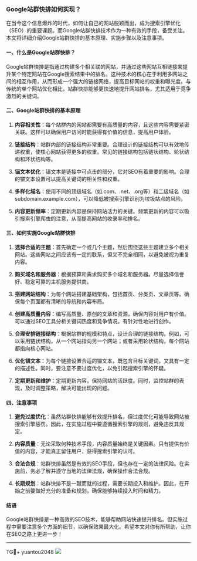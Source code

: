 ### Google站群快排如何实现？

在当今这个信息爆炸的时代，如何让自己的网站脱颖而出，成为搜索引擎优化（SEO）的重要课题。而Google站群快排技术作为一种有效的手段，备受关注。本文将详细介绍Google站群快排的基本原理、实施步骤以及注意事项。

#### 一、什么是Google站群快排？

Google站群快排是指通过构建多个相关联的网站，并通过这些网站互相链接来提升某个特定网站在Google搜索结果中的排名。这种技术的核心在于利用多网站之间的相互作用，从而形成一个强大的链接网络，提高目标网站的权重和曝光度。与传统的单个网站优化相比，站群快排能够更快速地提升网站排名，尤其适用于竞争激烈的关键词。

#### 二、Google站群快排的基本原理

1. **内容相关性**：每个站群内的网站都需要有高质量的内容，且这些内容需要紧密关联。这样可以确保用户访问时能获得有价值的信息，提高用户体验。
   
2. **链接结构**：站群内部的链接结构非常重要。合理设计的链接结构可以有效地传递权重，使核心网站获得更多的权重。常见的链接结构包括链状结构、轮状结构和环状结构等。

3. **锚文本优化**：锚文本是链接中可点击的部分，它对SEO有着重要的影响。合理的锚文本设置可以提高关键词的相关性和权重。

4. **多样化域名**：使用不同的顶级域名（如.com、.net、.org等）和二级域名（如subdomain.example.com），可以降低被搜索引擎识别为垃圾站点的风险。

5. **内容更新频率**：定期更新内容是保持网站活力的关键。频繁更新的内容可以吸引搜索引擎爬虫的注意，从而提高网站的收录率和排名。

#### 三、如何实施Google站群快排

1. **选择合适的主题**：首先确定一个或几个主题，然后围绕这些主题建立多个相关网站。这些网站之间应该有一定的联系，但又不完全相同，以避免被视为重复内容。

2. **购买域名和服务器**：根据预算和需求购买多个域名和服务器。尽量选择信誉好、稳定可靠的主机服务提供商。

3. **搭建网站结构**：为每个网站搭建基础架构，包括首页、分类页、文章页等。确保每个页面都有清晰的导航和内容布局。

4. **创建高质量内容**：编写高质量、原创的文章和资源，确保内容对用户有价值。可以通过SEO工具分析关键词热度和竞争情况，有针对性地进行创作。

5. **合理安排链接结构**：根据站群的规模和特点，设计合理的链接结构。例如，可以采用链状结构，从一个网站指向另一个网站；或者采用轮状结构，每个网站都指向核心网站。

6. **优化锚文本**：为每个链接设置合适的锚文本，既包含目标关键词，又具有一定的描述性。同时，要注意不要过度优化，以免引起搜索引擎的怀疑。

7. **定期更新和维护**：定期更新内容，保持网站的活跃度。同时，监控站群的表现，及时调整策略，解决可能出现的问题。

#### 四、注意事项

1. **避免过度优化**：虽然站群快排能够有效提升排名，但过度优化可能导致网站被搜索引擎惩罚。因此，在实施过程中要遵循搜索引擎的规则，避免违反其规定。

2. **内容质量**：无论采取何种技术手段，内容质量始终是关键因素。只有提供有价值的内容，才能真正留住用户，获得搜索引擎的认可。

3. **合法合规**：站群快排虽然是有效的SEO手段，但也存在一定的法律风险。在实施前，务必了解并遵守当地的法律法规，确保操作合法合规。

4. **长期规划**：站群快排不是一蹴而就的过程，需要长期投入和维护。因此，在开始之前要做好充分的准备和规划，确保能够持续投入时间和精力。

#### 结语

Google站群快排是一种高效的SEO技术，能够帮助网站快速提升排名。但实施过程中需要注意多个方面的细节，以确保效果最大化。希望本文对你有所帮助，让你在SEO之路上更进一步！

---

TG💪+ yuantou2048  ![](https://github.com/user-attachments/assets/42a5a4a5-fea9-4a1d-8aa0-73e57e430cca)